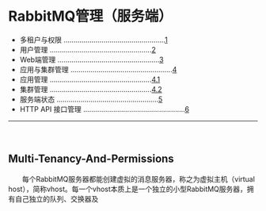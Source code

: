 # RabbitMQ管理（服务端）    
- 多租户与权限 ...................................................[1](#Multi-Tenancy-And-Permissions)
- 用户管理 ...................................................[2](#User-Management)
- Web端管理 ...................................................[3](#Web-Management)
- 应用与集群管理 ...................................................[4](#Application-Cluster-Management)
- 应用管理 ...................................................[4.1](#Application-Management)
- 集群管理 ...................................................[4.2](#Cluster-Management)
- 服务端状态 ...................................................[5](#Server-Status)
- HTTP API 接口管理 ...................................................[6](#Http-API)    

***    
　　
## Multi-Tenancy-And-Permissions    
　　每个RabbitMQ服务器都能创建虚拟的消息服务器，称之为虚拟主机（virtual host），简称vhost。每一个vhost本质上是一个独立的小型RabbitMQ服务器，拥有自己独立的队列、交换器及